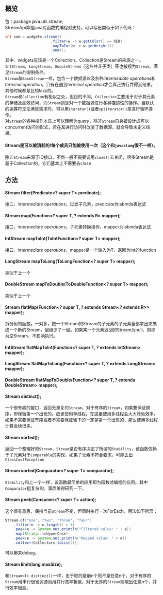 ## 概览
包：package java.util.stream;  
StreamApi算是java对函数式编程对支持，可以写出类似于如下代码：  
```java
int sum = widgets.stream()
                     .filter(w -> w.getColor() == RED)
                     .mapToInt(w -> w.getWeight())
                     .sum();
```
其中，widgets应该是一个Collection。Collection是Stream的来源之一。  
`IntStream`，`LongStream`，`DoubleStream`（这些并非子类）等也被视为`Stream`，满足`Stream`的限制条件。  
`Stream`和`BaseStream`一样，包含一个数据源以及各种<em>intermediate operations</em>和<em>terminal operation</em>。只有在遇到<em>terminal operation</em>才会真正执行并得到结果，其他时候都是比较lazy的。  
`Stream`和`Collection`有相似之处，但目的不同。`Collection`主要用于对于其元素的存储及高效访问，而`Stream`则是对一个数据源进行各种描述性的操作。当默认的运算符无法满足需求时，可以用`iterator()`或者`spliterator()`来进行循环操作。  
对`Stream`的各种操作本质上可以理解为<em>query</em>，除非`Stream`自身被设计成可以concurrent访问的形式，若在其进行访问时改变了数据源，就会导致未定义结果。  
#### Stream是可以被消耗的!每个成员只能被使用一次（这个和`javaslang`很不一样）。
除非`Stream`来源于IO接口，不然一般不需要调用`close()`去关闭，很多Stream是基于Collection的，它们基本上不需要去close

## 方法
#### Stream<T> filter(Predicate<? super T> predicate);
接口，<em>intermediate operations</em>，过滤子元素，predicate为labmda表达式
#### <R> Stream<R> map(Function<? super T, ? extends R> mapper);
接口，<em>intermediate operations</em>，子元素转换操作，mapper为labmda表达式
#### IntStream mapToInt(ToIntFunction<? super T> mapper);
接口，<em>intermediate operations</em>，mapper是一个输入为T，返回为int的function
#### LongStream mapToLong(ToLongFunction<? super T> mapper);
类似于上一个
#### DoubleStream mapToDouble(ToDoubleFunction<? super T> mapper);
类似于上一个
#### <R> Stream<R> flatMap(Function<? super T, ? extends Stream<? extends R>> mapper);
拆分用的函数。一对多，把一个Stream的Stream的子元素的子元素全部拿出来搞成一个新的Stream，层级少了一层。如果某一个元素返回的Stream为null，则视为空Stream，不影响执行。
#### IntStream flatMapToInt(Function<? super T, ? extends IntStream> mapper);
#### LongStream flatMapToLong(Function<? super T, ? extends LongStream> mapper);
#### DoubleStream flatMapToDouble(Function<? super T, ? extends DoubleStream> mapper);
#### Stream<T> distinct();
一个很有趣的接口，返回无重复的`Stream`，对于有序的`Stream`，如果要保证顺序，即保留第一个出现的，应该使用单线程，在这里使用多线程会大大降低效率。如果不需要保证有序或者不需要保证留下的一定是第一个出现的，那么使用多线程计算会快很多。
#### Stream<T> sorted();
返回一个整理好的`Stream`，`Stream`是否有序决定了所谓的`Stability`，该函数依赖于子元素对于`Comparable`的实现，如果子元素不符合要求，可能丢出`ClassCastException`
#### Stream<T> sorted(Comparator<? super T> comparator);
`Stability`和上一个一样，该函数最简单的应用即为函数式编程的应用。其中`Comparator`挺复杂的，事后值得研究一下。
#### Stream<T> peek(Consumer<? super T> action);
这个很有意思，保持当前`Stream`不变，但同时执行一次ForEach，用法如下所示：
```java
Stream.of("one", "two", "three", "four")
    .filter(e -> e.length() > 3)
    .peek(e -> System.out.println("Filtered value: " + e))
    .map(String::toUpperCase)
    .peek(e -> System.out.println("Mapped value: " + e))
    .collect(Collectors.toList());
```
可以用来debug。
#### Stream<T> limit(long maxSize);
和`Stream<T> distinct()`一样，由于取的是前n个而不是任意n个，对于有序的`Stream`用串行很省资源而用并行效率极低，对于无序的`Stream`则取出任意n个，并行效率很高。
